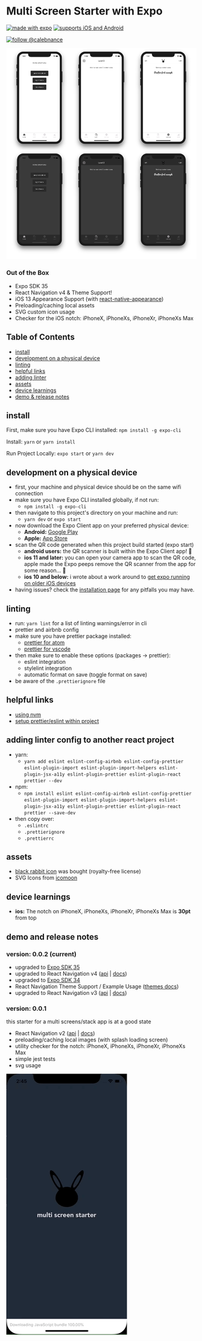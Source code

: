 # Multi Screen Starter with Expo

[![made with expo](https://img.shields.io/badge/MADE%20WITH%20EXPO-000.svg?style=for-the-badge&logo=expo&labelColor=4630eb&logoWidth=20)](https://github.com/expo/expo) [![supports iOS and Android](https://img.shields.io/badge/Platforms-Native-4630EB.svg?style=for-the-badge&logo=EXPO&labelColor=000&logoColor=fff)](https://github.com/expo/expo)

[![follow @calebnance](https://img.shields.io/twitter/follow/calebnance.svg?style=for-the-badge&logo=TWITTER&logoColor=FFFFFF&labelColor=00aced&logoWidth=20&color=lightgray)](https://twitter.com/calebnance)

<p align="center">
  <img src="screenshots/screenshare-6.png?raw=true" />
</p>

### Out of the Box

- Expo SDK 35
- React Navigation v4 & Theme Support!
- iOS 13 Appearance Support (with [react-native-appearance](https://github.com/expo/react-native-appearance))
- Preloading/caching local assets
- SVG custom icon usage
- Checker for the iOS notch: iPhoneX, iPhoneXs, iPhoneXr, iPhoneXs Max

## Table of Contents

- [install](#install)
- [development on a physical device](#development-on-a-physical-device)
- [linting](#linting)
- [helpful links](#helpful-links)
- [adding linter](#adding-linter-config-to-another-react-project)
- [assets](#assets)
- [device learnings](#device-learnings)
- [demo & release notes](#demo-and-release-notes)

## install

First, make sure you have Expo CLI installed: `npm install -g expo-cli`

Install: `yarn` or `yarn install`

Run Project Locally: `expo start` or `yarn dev`

## development on a physical device

- first, your machine and physical device should be on the same wifi connection
- make sure you have Expo CLI installed globally, if not run:
  - `npm install -g expo-cli`
- then navigate to this project's directory on your machine and run:
  - `yarn dev` or `expo start`
- now download the Expo Client app on your preferred physical device:
  - **Android:** [Google Play](https://play.google.com/store/apps/details?id=host.exp.exponent)
  - **Apple:** [App Store](https://itunes.apple.com/us/app/expo-client/id982107779)
- scan the QR code generated when this project build started (expo start)
  - **android users:** the QR scanner is built within the Expo Client app! 🤗
  - **ios 11 and later:** you can open your camera app to scan the QR code, apple made the Expo peeps remove the QR scanner from the app for some reason... 🤔
  - **ios 10 and below:** i wrote about a work around to [get expo running on older iOS devices](https://blog.calebnance.com/expo/getting-expo-to-work-on-older-iphones-with-no-qr-support.html)
- having issues? check the [installation page](https://docs.expo.io/versions/latest/introduction/installation) for any pitfalls you may have.

## linting

- run: `yarn lint` for a list of linting warnings/error in cli
- prettier and airbnb config
- make sure you have prettier package installed:
  - [prettier for atom](https://atom.io/packages/prettier-atom)
  - [prettier for vscode](https://marketplace.visualstudio.com/items?itemName=esbenp.prettier-vscode)
- then make sure to enable these options (packages → prettier):
  - eslint integration
  - stylelint integration
  - automatic format on save (toggle format on save)
- be aware of the `.prettierignore` file


## helpful links

- [using nvm](https://davidwalsh.name/nvm)
- [setup prettier/eslint within project](https://blog.echobind.com/integrating-prettier-eslint-airbnb-style-guide-in-vscode-47f07b5d7d6a)


## adding linter config to another react project

- yarn:
  - `yarn add eslint eslint-config-airbnb eslint-config-prettier eslint-plugin-import eslint-plugin-import-helpers eslint-plugin-jsx-a11y eslint-plugin-prettier eslint-plugin-react prettier --dev`
- npm:
  - `npm install eslint eslint-config-airbnb eslint-config-prettier eslint-plugin-import eslint-plugin-import-helpers eslint-plugin-jsx-a11y eslint-plugin-prettier eslint-plugin-react prettier --save-dev`
- then copy over:
  - `.eslintrc`
  - `.prettierignore`
  - `.prettierrc`

## assets

- [black rabbit icon](https://thenounproject.com/search/?q=rabbit&i=1211060) was bought (royalty-free license)
- SVG Icons from [icomoon](https://icomoon.io)

## device learnings

- **ios:** The notch on iPhoneX, iPhoneXs, iPhoneXr, iPhoneXs Max is **30pt** from top

## demo and release notes

### version: 0.0.2 (current)

- upgraded to [Expo SDK 35](https://blog.expo.io/expo-sdk-35-is-now-available-beee0dfafbf4)
- upgraded to React Navigation v4 ([api](https://reactnavigation.org/docs/en/api-reference.html) | [docs](https://reactnavigation.org/docs/en/getting-started.html))
- upgraded to [Expo SDK 34](https://blog.expo.io/expo-sdk-34-is-now-available-4f7825239319)
- React Navigation Theme Support / Example Usage ([themes docs](https://reactnavigation.org/docs/en/themes.html))
- upgraded to React Navigation v3 ([api](https://reactnavigation.org/docs/en/3.x/api-reference.html) | [docs](https://reactnavigation.org/docs/en/3.x/getting-started.html))

### version: 0.0.1

this starter for a multi screens/stack app is at a good state

- React Navigation v2 ([api](https://reactnavigation.org/docs/en/2.x/api-reference.html) | [docs](https://reactnavigation.org/docs/en/2.x/getting-started.html))
- preloading/caching local images (with splash loading screen)
- utility checker for the notch: iPhoneX, iPhoneXs, iPhoneXr, iPhoneXs Max
- simple jest tests
- svg usage

<p align="left">
  <img src="screenshots/multi-screens_0.0.2.gif?raw=true" width="320" />
</p>
